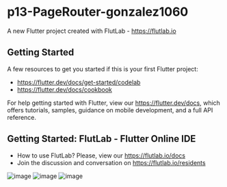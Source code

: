 # p13-PageRouter-gonzalez1060

A new Flutter project created with FlutLab - https://flutlab.io

## Getting Started

A few resources to get you started if this is your first Flutter project:

- https://flutter.dev/docs/get-started/codelab
- https://flutter.dev/docs/cookbook

For help getting started with Flutter, view our
https://flutter.dev/docs, which offers tutorials,
samples, guidance on mobile development, and a full API reference.

## Getting Started: FlutLab - Flutter Online IDE

- How to use FlutLab? Please, view our https://flutlab.io/docs
- Join the discussion and conversation on https://flutlab.io/residents

![image](https://github.com/Cesarinh/p14-rutas-1060/assets/160445469/0c6871e4-49fe-4ac7-9433-c287727a68fa)
![image](https://github.com/Cesarinh/p14-rutas-1060/assets/160445469/a2cbf5cb-118c-4420-9515-d00cba8f1c44)
![image](https://github.com/Cesarinh/p14-rutas-1060/assets/160445469/d2860d6b-7ec8-43c6-b4a4-b4dae8188331)
